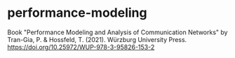 # performance-modeling
Book "Performance Modeling and Analysis of Communication Networks" by Tran-Gia, P. &amp; Hossfeld, T. (2021). Würzburg University Press.  https://doi.org/10.25972/WUP-978-3-95826-153-2
